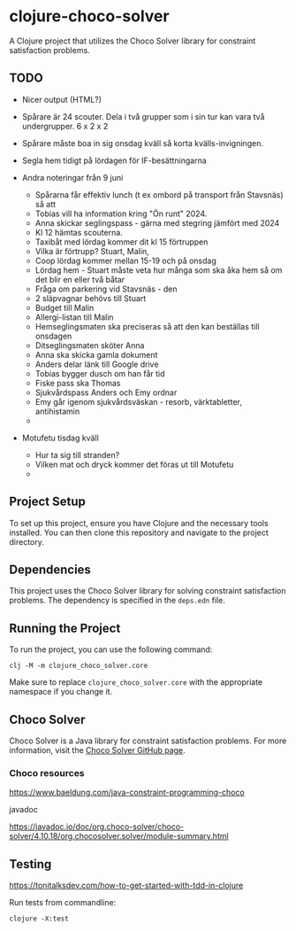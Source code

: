 # clojure-choco-solver

A Clojure project that utilizes the Choco Solver library for constraint satisfaction problems.

## TODO

- Nicer output (HTML?)
- Spårare är 24 scouter. Dela i två grupper som i sin tur kan vara två undergrupper. 6 x 2 x 2
- Spårare måste boa in sig onsdag kväll så korta kvälls-invigningen.
- Segla hem tidigt på lördagen för IF-besättningarna 

- Andra noteringar från 9 juni
  - Spårarna får effektiv lunch (t ex ombord på transport från Stavsnäs) så att
  - Tobias vill ha information kring "Ön runt" 2024.
  - Anna skickar seglingspass - gärna med stegring jämfört med 2024
  - Kl 12 hämtas scouterna. 
  - Taxibåt med lördag kommer dit kl 15 förtruppen
  - Vilka är förtrupp? Stuart, Malin,
  - Coop lördag kommer mellan 15-19 och på onsdag 
  - Lördag hem - Stuart måste veta hur många som ska åka hem så om det blir en eller två båtar
  - Fråga om parkering vid Stavsnäs - den
  - 2 släpvagnar behövs till Stuart
  - Budget till Malin
  - Allergi-listan till Malin
  - Hemseglingsmaten ska preciseras så att den kan beställas till onsdagen
  - Ditseglingsmaten sköter Anna
  - Anna ska skicka gamla dokument 
  - Anders delar länk till Google drive
  - Tobias bygger dusch om han får tid
  - Fiske pass ska Thomas
  - Sjukvårdspass Anders och Emy ordnar
  - Emy går igenom sjukvårdsväskan - resorb, värktabletter, antihistamin
  - 
 
- Motufetu tisdag kväll
  - Hur ta sig till stranden?
  - Vilken mat och dryck kommer det föras ut till Motufetu
  - 

## Project Setup

To set up this project, ensure you have Clojure and the necessary tools installed. You can then clone this repository and navigate to the project directory.

## Dependencies

This project uses the Choco Solver library for solving constraint satisfaction problems. The dependency is specified in the `deps.edn` file.

## Running the Project

To run the project, you can use the following command:

```
clj -M -m clojure_choco_solver.core
```

Make sure to replace `clojure_choco_solver.core` with the appropriate namespace if you change it.

## Choco Solver

Choco Solver is a Java library for constraint satisfaction problems. For more information, visit the [Choco Solver GitHub page](https://github.com/chocoteam/choco-solver).

### Choco resources

https://www.baeldung.com/java-constraint-programming-choco

javadoc

https://javadoc.io/doc/org.choco-solver/choco-solver/4.10.18/org.chocosolver.solver/module-summary.html


## Testing 

https://tonitalksdev.com/how-to-get-started-with-tdd-in-clojure

Run tests from commandline:

```
clojure -X:test        
